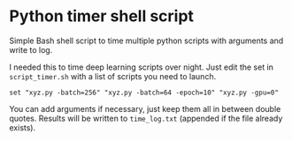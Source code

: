# Python timer shell script

Simple Bash shell script to time multiple python scripts with arguments and write to log.

I needed this to time deep learning scripts over night. 
Just edit the set in `script_timer.sh` with a list of scripts you need to launch.

`set "xyz.py -batch=256" "xyz.py -batch=64 -epoch=10" "xyz.py -gpu=0"`

You can add arguments if necessary, just keep them all in between double quotes.
Results will be written to `time_log.txt` (appended if the file already exists).
